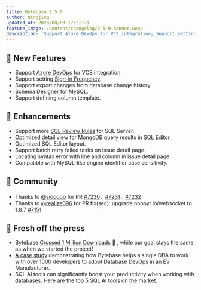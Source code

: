 ```yaml
---
title: Bytebase 2.5.0
author: Ningjing
updated_at: 2023/08/03 17:21:21
feature_image: /content/changelog/2-5-0-banner.webp
description: 'Support Azure DevOps for VCS integration; Support setting Sign-in Frequency'
---
```


## 🚀 New Features

- Support [Azure DevOps](/docs/vcs-integration/azure-devops/) for VCS integration.
- Support setting [Sign-in Frequency](/docs/administration/sign-in-frequency/).
- Support export changes from database change history.
- Schema Designer for MySQL.
- Support defining column template.

## 🎄 Enhancements

- Support more [SQL Review Rules](/docs/sql-review/review-rules/) for SQL Server.
- Optimized detail view for MongoDB query results in SQL Editor.
- Optimized SQL Editor layout.
- Support batch retry failed tasks on issue detail page.
- Locating syntax error with line and column in issue detail page.
- Compatible with MySQL-like engine identifier case sensitivity.

## 🎠 Community

- Thanks to [@siooooo](https://github.com/siooooo) for PR [#7230](https://github.com/bytebase/bytebase/pull/7230)，[#7231](https://github.com/bytebase/bytebase/pull/7231)，[#7232](https://github.com/bytebase/bytebase/pull/7232)
- Thanks to [@realize096](https://github.com/realize096) for PR fix(sec): upgrade nhooyr.io/websocket to 1.8.7 [#7151](https://github.com/bytebase/bytebase/pull/7151)

## 📰 Fresh off the press

- Bytebase [Crossed 1 Million Downloads](/blog/one-million-downloads/) 🎉 , while our goal stays the same as when we started the project!
- [A case study](/blog/ev-manufacturer-case-study/) demonstrating how Bytebase helps a single DBA to work with over 1000 developers to adopt Database DevOps in an EV Manufacturer.
- SQL AI tools can significantly boost your productivity when working with databases. Here are the [top 5 SQL AI tools](/blog/top-sql-ai-tools/) on the market.

<IncludeBlock url="/docs/get-started/install/install-upgrade"></IncludeBlock>
